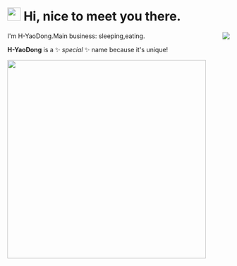 <h1><img src="https://cdn.jsdelivr.net/gh/H-YaoDong/ImgHosting/HYaoDong-PIC202109271951046.gif" width="30"/>  Hi, nice to meet you there.</h1>

<img align="right"  src="https://github-readme-stats-eight-bice-55.vercel.app/api/top-langs/?username=H-YaoDong&layout=compact">
I'm H-YaoDong.Main business: sleeping,eating.

**H-YaoDong** is a ✨ _special_ ✨ name because it's unique!

<a>
<img width="450px" src="https://github-readme-stats-eight-bice-55.vercel.app/api?username=H-YaoDong&show_icons=true&bg_color=30,e96443,904e95&title_color=fff&text_color=fff">
</a>
